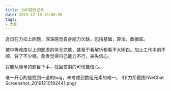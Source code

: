 ```yaml
---
title: 力扣题目记录
date: 2019-12-10 19:06:56
tags:
- 力扣
---
```


近日在力扣上刷题，深深感觉自身能力欠缺，包括基础，算法，数据库。

被中等难度以上的题虐的体无完肤，甚至于看解析都看不大明白。加上工作中的不顺，背了不少锅，愈发觉得自己能力不行，丧失信心。

只能从简单的题目下手，找回仅剩的可怜自信心。

唯一开心的是找到一道的bug，未考虑到数组元素的唯一。
![](力扣截图/WeChat Screenshot_20191210192441.png)
